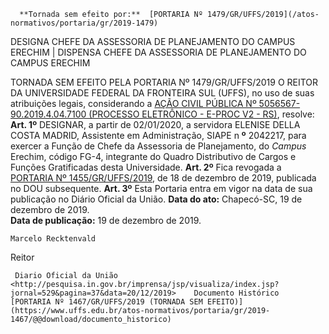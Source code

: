       **Tornada sem efeito por:**  [PORTARIA Nº 1479/GR/UFFS/2019](/atos-normativos/portaria/gr/2019-1479) 

   DESIGNA CHEFE DA ASSESSORIA DE PLANEJAMENTO DO CAMPUS ERECHIM | DISPENSA CHEFE DA ASSESSORIA DE PLANEJAMENTO DO CAMPUS ERECHIM  

 TORNADA SEM EFEITO PELA PORTARIA Nº 1479/GR/UFFS/2019 O REITOR DA UNIVERSIDADE FEDERAL DA FRONTEIRA SUL (UFFS), no uso de suas atribuições legais, considerando a [AÇÃO CIVIL PÚBLICA Nº 5056567-90.2019.4.04.7100 (PROCESSO ELETRÔNICO - E-PROC V2 - RS)](https://www2.trf4.jus.br/trf4/controlador.php?acao=consulta_processual_resultado_pesquisa&txtPalavraGerada=qydm&hdnRefId=924698cbd5122a7210d3c2828db04dc0&selForma=NU&txtValor=50565679020194047100&chkMostrarBaixados=&todasfases=&todosvalores=&todaspartes=S&txtDataFase=&selOrigem=RS&sistema=&codigoparte=&txtChave=&paginaSubmeteuPesquisa=letras), resolve: **Art. 1º**  DESIGNAR, a partir de 02/01/2020, a servidora ELENISE DELLA COSTA MADRID, Assistente em Administração, SIAPE n **º**  2042217, para exercer a Função de Chefe da Assessoria de Planejamento, do *Campus*  Erechim, código FG-4, integrante do Quadro Distributivo de Cargos e Funções Gratificadas desta Universidade. **Art. 2º**  Fica revogada a [PORTARIA Nº 1455/GR/UFFS/2019](https://www.uffs.edu.br/atos-normativos/portaria/gr/2019-1455), de 18 de dezembro de 2019, publicada no DOU subsequente. **Art. 3º**  Esta Portaria entra em vigor na data de sua publicação no Diário Oficial da União.    **Data do ato:** Chapecó-SC, 19 de dezembro de 2019.   
 **Data de publicação:**  19 de dezembro de 2019. 

    Marcelo Recktenvald   
 Reitor 

     Diario Oficial da União <http://pesquisa.in.gov.br/imprensa/jsp/visualiza/index.jsp?jornal=529&pagina=37&data=20/12/2019>    Documento Histórico  [PORTARIA Nº 1467/GR/UFFS/2019 (TORNADA SEM EFEITO)](https://www.uffs.edu.br/atos-normativos/portaria/gr/2019-1467/@@download/documento_historico)     
      